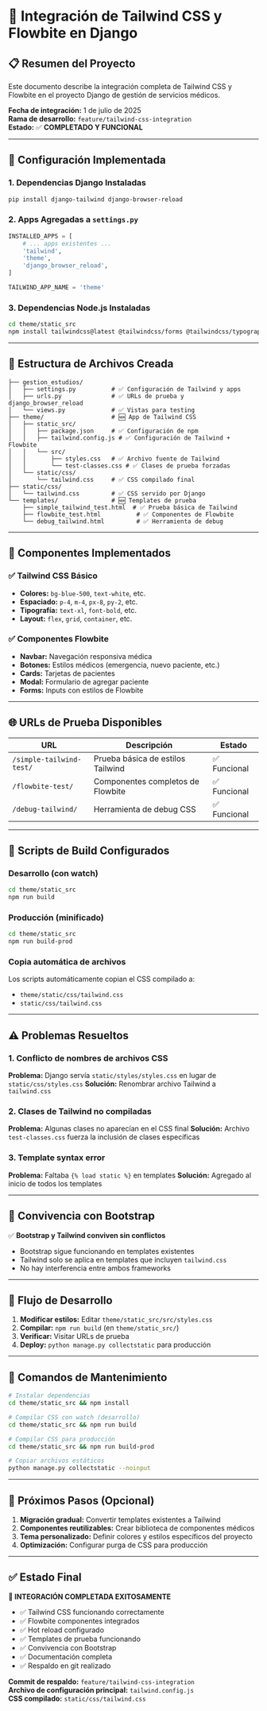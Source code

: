 # 🎨 Integración de Tailwind CSS y Flowbite en Django

## 📋 Resumen del Proyecto
Este documento describe la integración completa de Tailwind CSS y Flowbite en el proyecto Django de gestión de servicios médicos.

**Fecha de integración:** 1 de julio de 2025  
**Rama de desarrollo:** `feature/tailwind-css-integration`  
**Estado:** ✅ **COMPLETADO Y FUNCIONAL**

---

## 🔧 Configuración Implementada

### 1. Dependencias Django Instaladas
```bash
pip install django-tailwind django-browser-reload
```

### 2. Apps Agregadas a `settings.py`
```python
INSTALLED_APPS = [
    # ... apps existentes ...
    'tailwind',
    'theme',
    'django_browser_reload',
]

TAILWIND_APP_NAME = 'theme'
```

### 3. Dependencias Node.js Instaladas
```bash
cd theme/static_src
npm install tailwindcss@latest @tailwindcss/forms @tailwindcss/typography flowbite
```

---

## 📁 Estructura de Archivos Creada

```
├── gestion_estudios/
│   ├── settings.py          # ✅ Configuración de Tailwind y apps
│   ├── urls.py              # ✅ URLs de prueba y django_browser_reload  
│   └── views.py             # ✅ Vistas para testing
├── theme/                   # 🆕 App de Tailwind CSS
│   ├── static_src/
│   │   ├── package.json     # ✅ Configuración de npm
│   │   ├── tailwind.config.js # ✅ Configuración de Tailwind + Flowbite
│   │   └── src/
│   │       ├── styles.css   # ✅ Archivo fuente de Tailwind
│   │       └── test-classes.css # ✅ Clases de prueba forzadas
│   └── static/css/
│       └── tailwind.css     # ✅ CSS compilado final
├── static/css/
│   └── tailwind.css         # ✅ CSS servido por Django
└── templates/               # 🆕 Templates de prueba
    ├── simple_tailwind_test.html  # ✅ Prueba básica de Tailwind
    ├── flowbite_test.html          # ✅ Componentes de Flowbite
    └── debug_tailwind.html         # ✅ Herramienta de debug
```

---

## 🎯 Componentes Implementados

### ✅ Tailwind CSS Básico
- **Colores:** `bg-blue-500`, `text-white`, etc.
- **Espaciado:** `p-4`, `m-4`, `px-8`, `py-2`, etc.
- **Tipografía:** `text-xl`, `font-bold`, etc.
- **Layout:** `flex`, `grid`, `container`, etc.

### ✅ Componentes Flowbite
- **Navbar:** Navegación responsiva médica
- **Botones:** Estilos médicos (emergencia, nuevo paciente, etc.)
- **Cards:** Tarjetas de pacientes
- **Modal:** Formulario de agregar paciente
- **Forms:** Inputs con estilos de Flowbite

---

## 🌐 URLs de Prueba Disponibles

| URL | Descripción | Estado |
|-----|-------------|--------|
| `/simple-tailwind-test/` | Prueba básica de estilos Tailwind | ✅ Funcional |
| `/flowbite-test/` | Componentes completos de Flowbite | ✅ Funcional |
| `/debug-tailwind/` | Herramienta de debug CSS | ✅ Funcional |

---

## 🔨 Scripts de Build Configurados

### Desarrollo (con watch)
```bash
cd theme/static_src
npm run build
```

### Producción (minificado)
```bash
cd theme/static_src  
npm run build-prod
```

### Copia automática de archivos
Los scripts automáticamente copian el CSS compilado a:
- `theme/static/css/tailwind.css`
- `static/css/tailwind.css`

---

## ⚠️ Problemas Resueltos

### 1. **Conflicto de nombres de archivos CSS**
**Problema:** Django servía `static/styles/styles.css` en lugar de `static/css/styles.css`
**Solución:** Renombrar archivo Tailwind a `tailwind.css`

### 2. **Clases de Tailwind no compiladas**
**Problema:** Algunas clases no aparecían en el CSS final
**Solución:** Archivo `test-classes.css` fuerza la inclusión de clases específicas

### 3. **Template syntax error**
**Problema:** Faltaba `{% load static %}` en templates
**Solución:** Agregado al inicio de todos los templates

---

## 🚀 Convivencia con Bootstrap

✅ **Bootstrap y Tailwind conviven sin conflictos**
- Bootstrap sigue funcionando en templates existentes
- Tailwind solo se aplica en templates que incluyen `tailwind.css`
- No hay interferencia entre ambos frameworks

---

## 🔄 Flujo de Desarrollo

1. **Modificar estilos:** Editar `theme/static_src/src/styles.css`
2. **Compilar:** `npm run build` (en `theme/static_src/`)
3. **Verificar:** Visitar URLs de prueba
4. **Deploy:** `python manage.py collectstatic` para producción

---

## 📝 Comandos de Mantenimiento

```bash
# Instalar dependencias
cd theme/static_src && npm install

# Compilar CSS con watch (desarrollo)
cd theme/static_src && npm run build

# Compilar CSS para producción
cd theme/static_src && npm run build-prod

# Copiar archivos estáticos
python manage.py collectstatic --noinput
```

---

## 🎯 Próximos Pasos (Opcional)

1. **Migración gradual:** Convertir templates existentes a Tailwind
2. **Componentes reutilizables:** Crear biblioteca de componentes médicos
3. **Tema personalizado:** Definir colores y estilos específicos del proyecto
4. **Optimización:** Configurar purga de CSS para producción

---

## ✅ Estado Final

**🎉 INTEGRACIÓN COMPLETADA EXITOSAMENTE**

- ✅ Tailwind CSS funcionando correctamente
- ✅ Flowbite componentes integrados
- ✅ Hot reload configurado
- ✅ Templates de prueba funcionando
- ✅ Convivencia con Bootstrap
- ✅ Documentación completa
- ✅ Respaldo en git realizado

**Commit de respaldo:** `feature/tailwind-css-integration`  
**Archivo de configuración principal:** `tailwind.config.js`  
**CSS compilado:** `static/css/tailwind.css`
